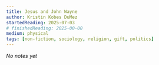 ```yaml
---
title: Jesus and John Wayne
author: Kristin Kobes DuMez
startedReading: 2025-07-03
# finishedReading: 2025-00-00
medium: physical
tags: [non-fiction, sociology, religion, gift, politics]
---
```


_No notes yet_
